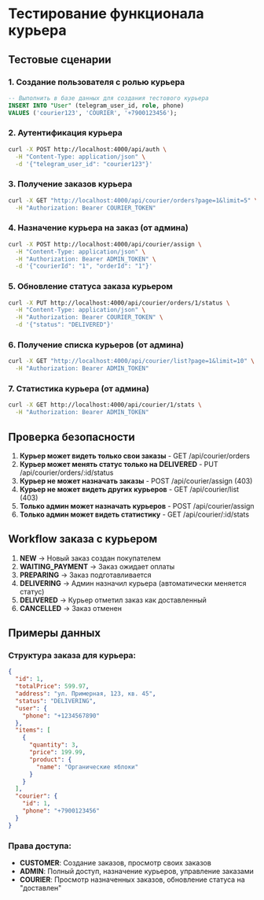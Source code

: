 # Тестирование функционала курьера

## Тестовые сценарии

### 1. Создание пользователя с ролью курьера
```sql
-- Выполнить в базе данных для создания тестового курьера
INSERT INTO "User" (telegram_user_id, role, phone) 
VALUES ('courier123', 'COURIER', '+7900123456');
```

### 2. Аутентификация курьера
```bash
curl -X POST http://localhost:4000/api/auth \
  -H "Content-Type: application/json" \
  -d '{"telegram_user_id": "courier123"}'
```

### 3. Получение заказов курьера
```bash
curl -X GET "http://localhost:4000/api/courier/orders?page=1&limit=5" \
  -H "Authorization: Bearer COURIER_TOKEN"
```

### 4. Назначение курьера на заказ (от админа)
```bash
curl -X POST http://localhost:4000/api/courier/assign \
  -H "Content-Type: application/json" \
  -H "Authorization: Bearer ADMIN_TOKEN" \
  -d '{"courierId": "1", "orderId": "1"}'
```

### 5. Обновление статуса заказа курьером
```bash
curl -X PUT http://localhost:4000/api/courier/orders/1/status \
  -H "Content-Type: application/json" \
  -H "Authorization: Bearer COURIER_TOKEN" \
  -d '{"status": "DELIVERED"}'
```

### 6. Получение списка курьеров (от админа)
```bash
curl -X GET "http://localhost:4000/api/courier/list?page=1&limit=10" \
  -H "Authorization: Bearer ADMIN_TOKEN"
```

### 7. Статистика курьера (от админа)
```bash
curl -X GET http://localhost:4000/api/courier/1/stats \
  -H "Authorization: Bearer ADMIN_TOKEN"
```

## Проверка безопасности

1. **Курьер может видеть только свои заказы** - GET /api/courier/orders
2. **Курьер может менять статус только на DELIVERED** - PUT /api/courier/orders/:id/status
3. **Курьер не может назначать заказы** - POST /api/courier/assign (403)
4. **Курьер не может видеть других курьеров** - GET /api/courier/list (403)
5. **Только админ может назначать курьеров** - POST /api/courier/assign
6. **Только админ может видеть статистику** - GET /api/courier/:id/stats

## Workflow заказа с курьером

1. **NEW** → Новый заказ создан покупателем
2. **WAITING_PAYMENT** → Заказ ожидает оплаты
3. **PREPARING** → Заказ подготавливается
4. **DELIVERING** → Админ назначил курьера (автоматически меняется статус)
5. **DELIVERED** → Курьер отметил заказ как доставленный
6. **CANCELLED** → Заказ отменен

## Примеры данных

### Структура заказа для курьера:
```json
{
  "id": 1,
  "totalPrice": 599.97,
  "address": "ул. Примерная, 123, кв. 45",
  "status": "DELIVERING",
  "user": {
    "phone": "+1234567890"
  },
  "items": [
    {
      "quantity": 3,
      "price": 199.99,
      "product": {
        "name": "Органические яблоки"
      }
    }
  ],
  "courier": {
    "id": 1,
    "phone": "+7900123456"
  }
}
```

### Права доступа:
- **CUSTOMER**: Создание заказов, просмотр своих заказов
- **ADMIN**: Полный доступ, назначение курьеров, управление заказами
- **COURIER**: Просмотр назначенных заказов, обновление статуса на "доставлен"

